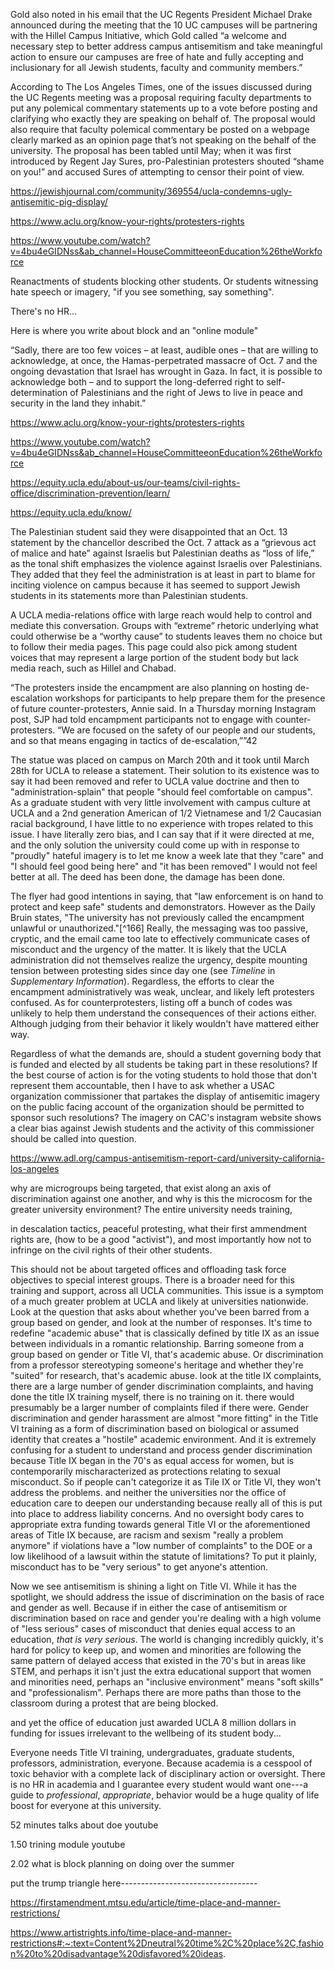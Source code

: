 


Gold also noted in his email that the UC Regents President Michael Drake announced during the meeting that the 10 UC campuses will be partnering with the Hillel Campus Initiative, which Gold called 
“a welcome and necessary step to better address campus antisemitism and take meaningful action to ensure our campuses are free of hate and fully accepting and inclusionary for all Jewish students, faculty and community members.”

According to The Los Angeles Times, one of the issues discussed during the UC Regents meeting was a proposal requiring faculty departments to put any polemical commentary statements up to a vote before posting and clarifying 
who exactly they are speaking on behalf of. The proposal would also require that faculty polemical commentary be posted on a webpage clearly marked as an opinion page that’s not speaking on the behalf of the university. 
The proposal has been tabled until May; when it was first introduced by Regent Jay Sures, pro-Palestinian protesters shouted “shame on you!” and accused Sures of attempting to censor their point of view.

https://jewishjournal.com/community/369554/ucla-condemns-ugly-antisemitic-pig-display/


https://www.aclu.org/know-your-rights/protesters-rights



https://www.youtube.com/watch?v=4bu4eGIDNss&ab_channel=HouseCommitteeonEducation%26theWorkforce

Reanactments of students blocking other students. Or students witnessing hate speech or imagery, "if you see something, say something". 

There's no HR...

Here is where you write about block and an "online module"

“Sadly, there are too few voices – at least, audible ones – that are willing to acknowledge, at once, the Hamas-perpetrated massacre of Oct. 7 and the ongoing devastation that Israel has wrought in Gaza. In fact, 
it is possible to acknowledge both – and to support the long-deferred right to self-determination of Palestinians and the right of Jews to live in peace and security in the land they inhabit.”

https://www.aclu.org/know-your-rights/protesters-rights

https://www.youtube.com/watch?v=4bu4eGIDNss&ab_channel=HouseCommitteeonEducation%26theWorkforce

https://equity.ucla.edu/about-us/our-teams/civil-rights-office/discrimination-prevention/learn/

https://equity.ucla.edu/know/



The Palestinian student said they were disappointed that an Oct. 13 statement by the chancellor described the Oct. 7 attack as a “grievous act of malice and hate” against Israelis but Palestinian deaths as “loss of life,” as the tonal shift
 emphasizes the violence against Israelis over Palestinians. They added that they feel the administration is at least in part to blame for inciting violence on campus because it has seemed to support Jewish students in its statements more than 
 Palestinian students.
 
 
A UCLA media-relations office with large reach would help to 
control and mediate this conversation. Groups with “extreme” rhetoric underlying what could otherwise be a “worthy cause” to students leaves them no choice but to follow their media pages. 
This page could also pick among student voices that may represent a large portion of the student body but lack media reach, such as Hillel and Chabad. 

“The protesters inside the encampment are also planning on hosting de-escalation workshops for participants to help 
prepare them for the presence of future counter-protesters, Annie said. In a Thursday morning Instagram post, SJP 
had told encampment participants not to engage with counter-protesters. “We are focused on the safety of our people 
and our students, and so that means engaging in tactics of de-escalation,””42

The statue was placed on campus on March 20th and it took until March 28th for UCLA to release a statement. Their solution to its existence was to say it had been removed and refer to UCLA value doctrine and then to "administration-splain" 
that people "should feel comfortable on campus". As a graduate student with very little involvement with campus culture at UCLA and a 2nd generation American of 1/2 Vietnamese and 1/2 Caucasian racial background, I have little to no 
experience with tropes related to this issue. I have literally zero bias, and I can say that if it were directed at me, and the only solution the university could come up with in response to "proudly" hateful imagery is to let me know a week 
late that they "care" and "I should feel good being here" and "it has been removed" I would not feel better at all. The deed has been done, the damage has been done. 

The flyer had good intentions in saying, that "law enforcement is on hand to protect and keep safe" students and demonstrators. However as the Daily Bruin states, "The university has not previously called the encampment unlawful or 
unauthorized."[^166] Really, the messaging was too passive, cryptic, and the email came too late to effectively communicate cases of misconduct and the urgency of the matter. It is likely that the UCLA administration did not themselves realize 
the urgency, despite mounting tension between protesting sides since day one (see *Timeline* in *Supplementary Information*). Regardless, the efforts to clear the encampment administratively was weak, unclear, and likely left protesters confused. 
As for counterprotesters, listing off a bunch of codes was unlikely to help them understand the consequences of their actions either. Although judging from their behavior it likely wouldn't have mattered either way. 


Regardless of what the demands are, should a student governing body that is funded and elected by all students be taking part in these resolutions? If 
the best course of action is for the voting students to hold those that don't represent them accountable, then I have to ask whether a USAC organization commissioner
that partakes the display of antisemitic imagery on the public facing account of the organization should be permitted to sponsor such resolutions? The imagery on CAC's instagram
website shows a clear bias against Jewish students and the activity of this commissioner should be called into question. 


https://www.adl.org/campus-antisemitism-report-card/university-california-los-angeles

why are microgroups being targeted, that exist along an axis of discrimination against one another, and why is this the microcosm for the greater university environment? The entire university needs training, 

in descalation tactics, peaceful protesting, what their first ammendment rights are, (how to be a good "activist"), and most importantly how not to infringe on the civil rights of their other students. 


This should not be about targeted offices and offloading task force objectives to special interest groups. There is a broader need for this training and support, across all UCLA communities. This issue is a symptom of a much greater problem
at UCLA and likely at universities nationwide. Look at the question that asks about whether you've been barred from a group based on gender, and look at the number of responses. It's time to redefine "academic abuse" that is classically
defined by title IX as an issue between individuals in a romantic relationship. Barring someone from a group based on gender or Title VI, that's academic abuse. Or discrimination from a professor stereotyping someone's heritage and whether 
they're "suited" for research, that's academic abuse. look at the title IX complaints, there are a large number of gender discrimination complaints, and having done the title IX training myself, there is no training on it. there would presumably 
be a larger number of complaints filed if there were. Gender discrimination and gender harassment are almost "more fitting" in the Title VI training as a form of discrimination based on biological or assumed identity that creates a "hostile"
academic environment. And it is extremely confusing for a student to understand and process gender discrimination because Title IX began in the 70's as equal access for women, but is contemporarily mischaracterized as protections relating to 
sexual misconduct. So if people can't categorize it as Tile IX or Title VI, they won't address the problems. and neither the universities nor the office of education care to deepen our understanding because really all of this is put into place 
to address liability concerns. And no oversight body cares to appropriate extra funding towards general Title VI or the aforementioned areas of Title IX because, are racism and sexism "really a problem anymore" if violations have a "low number of 
complaints" to the DOE or a low likelihood of a lawsuit within the statute of limitations? To put it plainly, misconduct has to be "very serious" to get anyone's attention. 


Now we see antisemitism is shining a light on Title VI. While it has the spotlight, we should address the issue of 
discrimination on the basis of race and gender as well. Because if in either the case of antisemitism or discrimination based on race and gender you're dealing with a high volume of "less serious" cases of misconduct that denies equal access to an education, *that is very serious*. 
The world is changing incredibly quickly, it's hard for policy to keep up, and women and minorities are following the same pattern of delayed access that existed in the 70's but in areas like STEM, and perhaps it isn't just the extra educational support that women and minorities need, 
perhaps an "inclusive environment" means "soft skills" and "professionalism". Perhaps there are more paths than those to the 
classroom during a protest that are being blocked.  
 
and yet the office of education just awarded UCLA 8 million dollars in funding for issues irrelevant to the wellbeing of its student body...
 
Everyone needs Title VI training, undergraduates, graduate students, professors, administration, everyone. Because academia is a cesspool of toxic behavior with a complete lack of disciplinary action or oversight. There is no HR in academia and 
I guarantee every student would want one---a guide to *professional*, *appropriate*, behavior would be a huge quality of life boost for everyone at this university. 

52 minutes talks about doe youtube

1.50 trining module youtube

2.02 what is block planning on doing over the summer

put the trump triangle here----------------------------------


https://firstamendment.mtsu.edu/article/time-place-and-manner-restrictions/

https://www.artistrights.info/time-place-and-manner-restrictions#:~:text=Content%2Dneutral%20time%2C%20place%2C,fashion%20to%20disadvantage%20disfavored%20ideas.